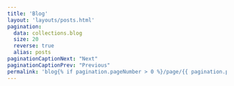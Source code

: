```yaml
---
title: 'Blog'
layout: 'layouts/posts.html'
pagination:
  data: collections.blog
  size: 20
  reverse: true
  alias: posts
paginationCaptionNext: "Next"
paginationCaptionPrev: "Previous"
permalink: 'blog{% if pagination.pageNumber > 0 %}/page/{{ pagination.pageNumber }}{% endif %}/index.html'
---
```

